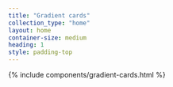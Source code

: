 ```yaml
---
title: "Gradient cards"
collection_type: "home"
layout: home
container-size: medium
heading: 1
style: padding-top
---
```


{% include components/gradient-cards.html %}
